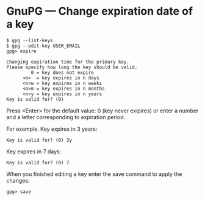 # GnuPG — Change expiration date of a key

    $ gpg --list-keys
    $ gpg --edit-key USER_EMAIL
    gpg> expire
    
    Changing expiration time for the primary key.
    Please specify how long the key should be valid.
             0 = key does not expire
          <n>  = key expires in n days
          <n>w = key expires in n weeks
          <n>m = key expires in n months
          <n>y = key expires in n years
    Key is valid for? (0)

Press &lt;Enter&gt; for the default value: 0 (key never exipires) or enter a number and a letter corresponding to expiration period. 

For example. Key expires in 3 years:

    Key is valid for? (0) 3y

Key expires in 7 days:
    
    Key is valid for? (0) 7

When you finished editing a key enter the save command to apply the changes:

    gpg> save